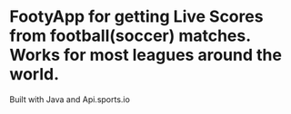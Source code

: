 # FootyApp for getting Live Scores from football(soccer) matches. Works for most leagues around the world.
Built with Java and Api.sports.io

